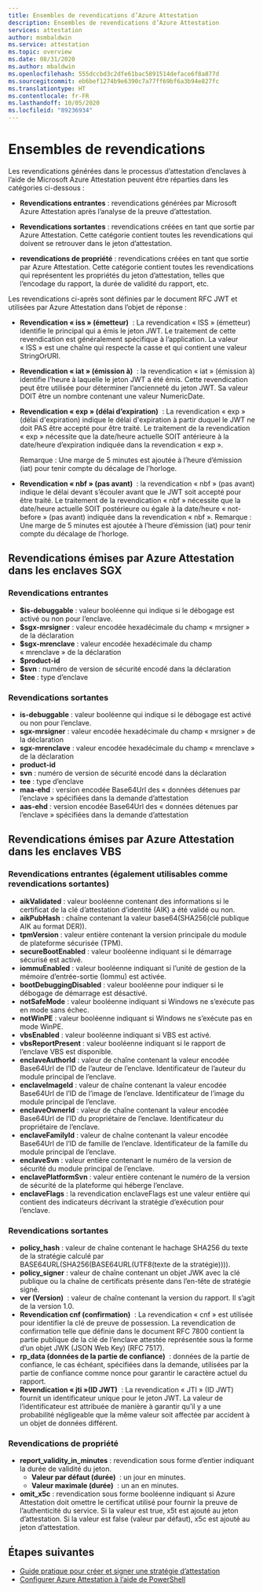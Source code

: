 ```yaml
---
title: Ensembles de revendications d’Azure Attestation
description: Ensembles de revendications d’Azure Attestation
services: attestation
author: msmbaldwin
ms.service: attestation
ms.topic: overview
ms.date: 08/31/2020
ms.author: mbaldwin
ms.openlocfilehash: 555dccbd3c2dfe61bac5891514deface6f8a877d
ms.sourcegitcommit: eb6bef1274b9e6390c7a77ff69bf6a3b94e827fc
ms.translationtype: HT
ms.contentlocale: fr-FR
ms.lasthandoff: 10/05/2020
ms.locfileid: "89236934"
---
```

# <a name="claim-sets"></a>Ensembles de revendications

Les revendications générées dans le processus d’attestation d’enclaves à l’aide de Microsoft Azure Attestation peuvent être réparties dans les catégories ci-dessous :

- **Revendications entrantes** : revendications générées par Microsoft Azure Attestation après l’analyse de la preuve d’attestation.

- **Revendications sortantes** : revendications créées en tant que sortie par Azure Attestation. Cette catégorie contient toutes les revendications qui doivent se retrouver dans le jeton d’attestation.

- **revendications de propriété** : revendications créées en tant que sortie par Azure Attestation. Cette catégorie contient toutes les revendications qui représentent les propriétés du jeton d’attestation, telles que l’encodage du rapport, la durée de validité du rapport, etc.

Les revendications ci-après sont définies par le document RFC JWT et utilisées par Azure Attestation dans l’objet de réponse :

- **Revendication « iss » (émetteur)**  : La revendication « ISS » (émetteur) identifie le principal qui a émis le jeton JWT. Le traitement de cette revendication est généralement spécifique à l’application. La valeur « ISS » est une chaîne qui respecte la casse et qui contient une valeur StringOrURI.
- **Revendication « iat » (émission à)**  : la revendication « iat » (émission à) identifie l’heure à laquelle le jeton JWT a été émis. Cette revendication peut être utilisée pour déterminer l’ancienneté du jeton JWT. Sa valeur DOIT être un nombre contenant une valeur NumericDate.
- **Revendication « exp » (délai d’expiration)**  : La revendication « exp » (délai d'expiration) indique le délai d'expiration à partir duquel le JWT ne doit PAS être accepté pour être traité. Le traitement de la revendication « exp » nécessite que la date/heure actuelle SOIT antérieure à la date/heure d’expiration indiquée dans la revendication « exp ».

  Remarque : Une marge de 5 minutes est ajoutée à l’heure d’émission (iat) pour tenir compte du décalage de l’horloge.
- **Revendication « nbf » (pas avant)**  : la revendication « nbf » (pas avant) indique le délai devant s’écouler avant que le JWT soit accepté pour être traité. Le traitement de la revendication « nbf » nécessite que la date/heure actuelle SOIT postérieure ou égale à la date/heure « not-before » (pas avant) indiquée dans la revendication « nbf ».
  Remarque : Une marge de 5 minutes est ajoutée à l’heure d’émission (iat) pour tenir compte du décalage de l’horloge.

## <a name="claims-issued-by-azure-attestation-in-sgx-enclaves"></a>Revendications émises par Azure Attestation dans les enclaves SGX

### <a name="incoming-claims"></a>Revendications entrantes 

- **$is-debuggable** : valeur booléenne qui indique si le débogage est activé ou non pour l’enclave.
- **$sgx-mrsigner** : valeur encodée hexadécimale du champ « mrsigner » de la déclaration
- **$sgx-mrenclave** : valeur encodée hexadécimale du champ « mrenclave » de la déclaration
- **$product-id**
- **$svn** : numéro de version de sécurité encodé dans la déclaration 
- **$tee** : type d’enclave 

### <a name="outgoing-claims"></a>Revendications sortantes

- **is-debuggable** : valeur booléenne qui indique si le débogage est activé ou non pour l’enclave.
- **sgx-mrsigner** : valeur encodée hexadécimale du champ « mrsigner » de la déclaration
- **sgx-mrenclave** : valeur encodée hexadécimale du champ « mrenclave » de la déclaration
- **product-id**
- **svn** : numéro de version de sécurité encodé dans la déclaration 
- **tee** : type d’enclave 
- **maa-ehd** :  version encodée Base64Url des « données détenues par l’enclave » spécifiées dans la demande d’attestation 
- **aas-ehd** :  version encodée Base64Url des « données détenues par l’enclave » spécifiées dans la demande d’attestation 

## <a name="claims-issued-by-azure-attestation-in-vbs-enclaves"></a>Revendications émises par Azure Attestation dans les enclaves VBS

### <a name="incoming-claims-can-also-be-used-as-outgoing-claims"></a>Revendications entrantes (également utilisables comme revendications sortantes)

- **aikValidated** :  valeur booléenne contenant des informations si le certificat de la clé d’attestation d’identité (AIK) a été validé ou non.
- **aikPubHash** :  chaîne contenant la valeur base64(SHA256(clé publique AIK au format DER)).
- **tpmVersion** :   valeur entière contenant la version principale du module de plateforme sécurisée (TPM).
- **secureBootEnabled** : valeur booléenne indiquant si le démarrage sécurisé est activé.
- **iommuEnabled** :  valeur booléenne indiquant si l’unité de gestion de la mémoire d’entrée-sortie (Iommu) est activée.
- **bootDebuggingDisabled** : valeur booléenne pour indiquer si le débogage de démarrage est désactivé.
- **notSafeMode** :  valeur booléenne indiquant si Windows ne s’exécute pas en mode sans échec.
- **notWinPE** :  valeur booléenne indiquant si Windows ne s’exécute pas en mode WinPE.
- **vbsEnabled** :  valeur booléenne indiquant si VBS est activé.
- **vbsReportPresent** :  valeur booléenne indiquant si le rapport de l’enclave VBS est disponible.
- **enclaveAuthorId** :  valeur de chaîne contenant la valeur encodée Base64Url de l’ID de l’auteur de l’enclave. Identificateur de l’auteur du module principal de l’enclave.
- **enclaveImageId** :  valeur de chaîne contenant la valeur encodée Base64Url de l’ID de l’image de l’enclave. Identificateur de l’image du module principal de l’enclave.
- **enclaveOwnerId** :  valeur de chaîne contenant la valeur encodée Base64Url de l’ID du propriétaire de l’enclave. Identificateur du propriétaire de l’enclave.
- **enclaveFamilyId** :  valeur de chaîne contenant la valeur encodée Base64Url de l’ID de famille de l’enclave. Identificateur de la famille du module principal de l’enclave.
- **enclaveSvn** :  valeur entière contenant le numéro de la version de sécurité du module principal de l’enclave.
- **enclavePlatformSvn** :  valeur entière contenant le numéro de la version de sécurité de la plateforme qui héberge l’enclave.
- **enclaveFlags** :  la revendication enclaveFlags est une valeur entière qui contient des indicateurs décrivant la stratégie d’exécution pour l’enclave.
  
### <a name="outgoing-claims"></a>Revendications sortantes

- **policy_hash** :  valeur de chaîne contenant le hachage SHA256 du texte de la stratégie calculé par BASE64URL(SHA256(BASE64URL(UTF8(texte de la stratégie)))).
- **policy_signer** :  valeur de chaîne contenant un objet JWK avec la clé publique ou la chaîne de certificats présente dans l’en-tête de stratégie signé.
- **ver (Version)**  :  valeur de chaîne contenant la version du rapport. Il s’agit de la version 1.0.
- **Revendication cnf (confirmation)**  :  La revendication « cnf » est utilisée pour identifier la clé de preuve de possession. La revendication de confirmation telle que définie dans le document RFC 7800 contient la partie publique de la clé de l’enclave attestée représentée sous la forme d’un objet JWK (JSON Web Key) (RFC 7517).
- **rp_data (données de la partie de confiance)**  :  données de la partie de confiance, le cas échéant, spécifiées dans la demande, utilisées par la partie de confiance comme nonce pour garantir le caractère actuel du rapport.
- **Revendication « jti »(ID JWT)**  : La revendication « JTI » (ID JWT) fournit un identificateur unique pour le jeton JWT. La valeur de l’identificateur est attribuée de manière à garantir qu’il y a une probabilité négligeable que la même valeur soit affectée par accident à un objet de données différent.

### <a name="property-claims"></a>Revendications de propriété

- **report_validity_in_minutes** : revendication sous forme d’entier indiquant la durée de validité du jeton.
  - **Valeur par défaut (durée)**  : un jour en minutes.
  - **Valeur maximale (durée)**  : un an en minutes.
- **omit_x5c** : revendication sous forme booléenne indiquant si Azure Attestation doit omettre le certificat utilisé pour fournir la preuve de l’authenticité du service. Si la valeur est true, x5t est ajouté au jeton d’attestation. Si la valeur est false (valeur par défaut), x5c est ajouté au jeton d’attestation.

## <a name="next-steps"></a>Étapes suivantes
- [Guide pratique pour créer et signer une stratégie d’attestation](author-sign-policy.md)
- [Configurer Azure Attestation à l’aide de PowerShell](quickstart-powershell.md)
